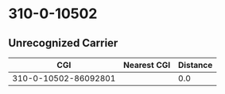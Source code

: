 # 310-0-10502
## Unrecognized Carrier


| CGI | Nearest CGI | Distance |
|-----|-------------|----------|
| 310-0-10502-86092801 |  | 0.0 |
